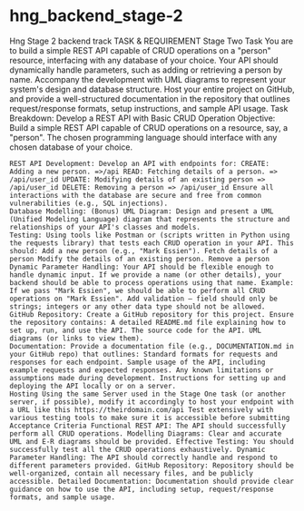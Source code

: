 # hng_backend_stage-2
Hng Stage 2 backend track
TASK & REQUIREMENT Stage Two Task You are to build a simple REST API capable of CRUD operations on a "person" resource, interfacing with any database of your choice. Your API should dynamically handle parameters, such as adding or retrieving a person by name. Accompany the development with UML diagrams to represent your system's design and database structure. Host your entire project on GitHub, and provide a well-structured documentation in the repository that outlines request/response formats, setup instructions, and sample API usage. Task Breakdown: Develop a REST API with Basic CRUD Operation Objective: Build a simple REST API capable of CRUD operations on a resource, say, a "person". The chosen programming language should interface with any chosen database of your choice.

    REST API Development: Develop an API with endpoints for: CREATE: Adding a new person. =>/api READ: Fetching details of a person. => /api/user_id UPDATE: Modifying details of an existing person => /api/user_id DELETE: Removing a person => /api/user_id Ensure all interactions with the database are secure and free from common vulnerabilities (e.g., SQL injections).
    Database Modelling: (Bonus) UML Diagram: Design and present a UML (Unified Modeling Language) diagram that represents the structure and relationships of your API's classes and models.
    Testing: Using tools like Postman or (scripts written in Python using the requests library) that tests each CRUD operation in your API. This should: Add a new person (e.g., "Mark Essien"). Fetch details of a person Modify the details of an existing person. Remove a person
    Dynamic Parameter Handling: Your API should be flexible enough to handle dynamic input. If we provide a name (or other details), your backend should be able to process operations using that name. Example: If we pass "Mark Essien", we should be able to perform all CRUD operations on "Mark Essien". Add validation – field should only be strings; integers or any other data type should not be allowed.
    GitHub Repository: Create a GitHub repository for this project. Ensure the repository contains: A detailed README.md file explaining how to set up, run, and use the API. The source code for the API. UML diagrams (or links to view them).
    Documentation: Provide a documentation file (e.g., DOCUMENTATION.md in your GitHub repo) that outlines: Standard formats for requests and responses for each endpoint. Sample usage of the API, including example requests and expected responses. Any known limitations or assumptions made during development. Instructions for setting up and deploying the API locally or on a server.
    Hosting Using the same Server used in the Stage One task (or another server, if possible), modify it accordingly to host your endpoint with a URL like this https://theirdomain.com/api Test extensively with various testing tools to make sure it is accessible before submitting Acceptance Criteria Functional REST API: The API should successfully perform all CRUD operations. Modelling Diagrams: Clear and accurate UML and E-R diagrams should be provided. Effective Testing: You should successfully test all the CRUD operations exhaustively. Dynamic Parameter Handling: The API should correctly handle and respond to different parameters provided. GitHub Repository: Repository should be well-organized, contain all necessary files, and be publicly accessible. Detailed Documentation: Documentation should provide clear guidance on how to use the API, including setup, request/response formats, and sample usage.

